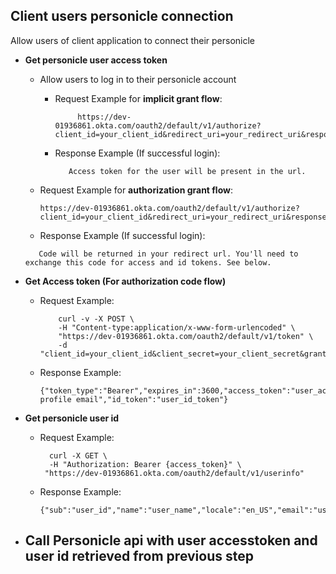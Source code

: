
## Client users personicle connection

Allow users of client application to connect their personicle

- **Get personicle user access token**
    - Allow users to log in to their personicle account
      - Request Example for **implicit grant flow**: 
          ```
               https://dev-01936861.okta.com/oauth2/default/v1/authorize?client_id=your_client_id&redirect_uri=your_redirect_uri&response_type=token&scope=openid+profile+email&state=anyRandomString&nonce=anyRandomString
          ```

      - Response Example (If successful login): 
   
        ```
           Access token for the user will be present in the url. 
        ```
        
    - Request Example for **authorization grant flow**:
        ```
        https://dev-01936861.okta.com/oauth2/default/v1/authorize?client_id=your_client_id&redirect_uri=your_redirect_uri&response_type=code&scope=openid+profile+email&state=anyRandomString&nonce=anyRandomString
        ```
     - Response Example (If successful login): 

    ```
       Code will be returned in your redirect url. You'll need to exchange this code for access and id tokens. See below.
    ```
        
- **Get Access token (For authorization code flow)**
    
    - Request Example:
        ```
            curl -v -X POST \
            -H "Content-type:application/x-www-form-urlencoded" \
            "https://dev-01936861.okta.com/oauth2/default/v1/token" \
            -d "client_id=your_client_id&client_secret=your_client_secret&grant_type=authorization_code&redirect_uri=your_redirect_uri&code=code_returned_from_previous_step"
        ```
        
     - Response Example:
        ```
        {"token_type":"Bearer","expires_in":3600,"access_token":"user_access_token","scope":"openid profile email","id_token":"user_id_token"}
        
        ```
            
- **Get personicle user id**
    - Request Example:
      ```
        curl -X GET \
        -H "Authorization: Bearer {access_token}" \
       "https://dev-01936861.okta.com/oauth2/default/v1/userinfo"
      ```
      
    - Response Example:
       ```
       {"sub":"user_id","name":"user_name","locale":"en_US","email":"user_email","preferred_username":"","given_name":"","family_name":"","zoneinfo":"America/Los_Angeles","updated_at":1648137830,"email_verified":true}
       ```
- **Call Personicle api with user accesstoken and user id retrieved from previous step**
   - 

